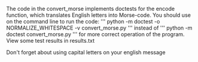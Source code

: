 The code in the convert_morse implements doctests for the encode function, which translates English letters into Morse-code.
You should use on the command line to run the code:
'''
python -m doctest -o NORMALIZE_WHITESPACE -v convert_morse.py
'''
instead of 
'''
python -m doctest convert_morse.py
'''
for more correct operation of the program. View some test results in results.txt

Don't forget about using capital letters on your english message 
